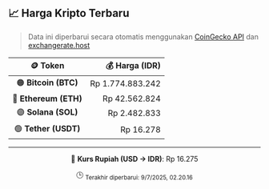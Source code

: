 

<!-- HARGA_KRIPTO -->
## 📈 Harga Kripto Terbaru

> Data ini diperbarui secara otomatis menggunakan [CoinGecko API](https://www.coingecko.com/) dan [exchangerate.host](https://exchangerate.host/)

<div align="center">

| 🪙 Token | 💰 Harga (IDR) |
|:------:|---------------:|
| 🟠 **Bitcoin (BTC)**   | Rp 1.774.883.242 |
| 🔵 **Ethereum (ETH)**  | Rp 42.562.824 |
| 🟣 **Solana (SOL)**    | Rp 2.482.833 |
| 🟢 **Tether (USDT)**   | Rp 16.278 |

---

💱 **Kurs Rupiah (USD → IDR)**: Rp 16.275

🕒 <sub>Terakhir diperbarui: 9/7/2025, 02.20.16</sub>

</div>
<!-- /HARGA_KRIPTO -->